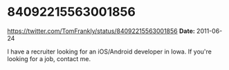 # 84092215563001856
https://twitter.com/TomFrankly/status/84092215563001856
**Date:** 2011-06-24

I have a recruiter looking for an iOS/Android developer in Iowa. If you're looking for a job, contact me.
